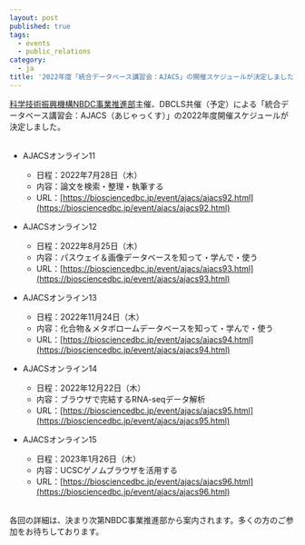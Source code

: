 ```yaml
---
layout: post
published: true
tags:
  - events
  - public_relations
category:
  - ja
title: '2022年度「統合データベース講習会：AJACS」の開催スケジュールが決定しました'
---
```

[科学技術振興機構NBDC事業推進部](https://biosciencedbc.jp/)主催、DBCLS共催（予定）による「統合データベース講習会：AJACS（あじゃっくす）」の2022年度開催スケジュールが決定しました。<br />
<br/>

- AJACSオンライン11
  - 日程：2022年7月28日（木）
  - 内容：論文を検索・整理・執筆する
  - URL：[https://biosciencedbc.jp/event/ajacs/ajacs92.html](https://biosciencedbc.jp/event/ajacs/ajacs92.html)

- AJACSオンライン12
  - 日程：2022年8月25日（木）
  - 内容：パスウェイ＆画像データベースを知って・学んで・使う
  - URL：[https://biosciencedbc.jp/event/ajacs/ajacs93.html](https://biosciencedbc.jp/event/ajacs/ajacs93.html)

- AJACSオンライン13
  - 日程：2022年11月24日（木）
  - 内容：化合物＆メタボロームデータベースを知って・学んで・使う
  - URL：[https://biosciencedbc.jp/event/ajacs/ajacs94.html](https://biosciencedbc.jp/event/ajacs/ajacs94.html)

- AJACSオンライン14
  - 日程：2022年12月22日（木）
  - 内容：ブラウザで完結するRNA-seqデータ解析
  - URL：[https://biosciencedbc.jp/event/ajacs/ajacs95.html](https://biosciencedbc.jp/event/ajacs/ajacs95.html)

- AJACSオンライン15
  - 日程：2023年1月26日（木）
  - 内容：UCSCゲノムブラウザを活用する
  - URL：[https://biosciencedbc.jp/event/ajacs/ajacs96.html](https://biosciencedbc.jp/event/ajacs/ajacs96.html)

<br/>
各回の詳細は、決まり次第NBDC事業推進部から案内されます。多くの方のご参加をお待ちしております。
